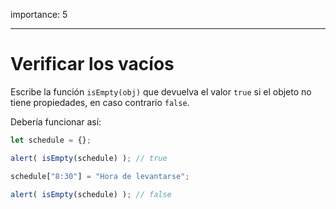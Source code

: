 importance: 5

---

# Verificar los vacíos

Escribe la función `isEmpty(obj)` que devuelva el valor `true` si el objeto no tiene propiedades, en caso contrario `false`.

Debería funcionar así:

```js
let schedule = {};

alert( isEmpty(schedule) ); // true

schedule["8:30"] = "Hora de levantarse";

alert( isEmpty(schedule) ); // false
```

